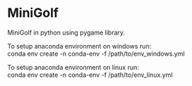# MiniGolf

MiniGolf in python using pygame library.

To setup anaconda environment on windows run:  
conda env create -n conda-env -f /path/to/env_windows.yml

To setup anaconda environment on linux run:  
conda env create -n conda-env -f /path/to/env_linux.yml

